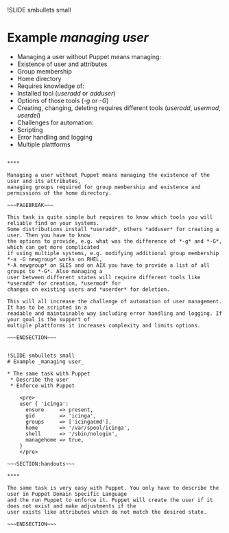 !SLIDE smbullets small
# Example _managing user_

* Managing a user without Puppet means managing:
 * Existence of user and attributes
 * Group membership
 * Home directory 
* Requires knowledge of:
 * Installed tool (*useradd* or *adduser*)
 * Options of those tools (*-g* or *-G*)
 * Creating, changing, deleting requires different tools (*useradd*, *usermod*, *userdel*)
* Challenges for automation:
 * Scripting
 * Error handling and logging
 * Multiple plattforms

~~~SECTION:handouts~~~

****

Managing a user without Puppet means managing the existence of the user and its attributes,
managing groups required for group membership and existence and permissions of the home directory.

~~~PAGEBREAK~~~

This task is quite simple but requires to know which tools you will reliable find on your systems.
Some distributions install *useradd*, others *adduser* for creating a user. Then you have to know
the options to provide, e.g. what was the difference of *-g* and *-G*, which can get more complicated
if using multiple systems, e.g. modifying additional group membership *-a -G newgroup* works on RHEL,
*-A newgroup* on SLES and on AIX you have to provide a list of all groups to *-G*. Also managing a
user between different states will require different tools like *useradd* for creation, *usermod* for
changes on existing users and *userder* for deletion.

This will all increase the challenge of automation of user management. It has to be scripted in a
readable and maintainable way including error handling and logging. If your goal is the support of
multiple plattforms it increases complexity and limits options.

~~~ENDSECTION~~~


!SLIDE smbullets small
# Example _managing user_

* The same task with Puppet
 * Describe the user
 * Enforce with Puppet

    <pre>
    user { 'icinga':
      ensure     => present,
      gid        => 'icinga',
      groups     => ['icingacmd'],
      home       => '/var/spool/icinga',
      shell      => '/sbin/nologin',
      managehome => true,
    }
    </pre>

~~~SECTION:handouts~~~

****

The same task is very easy with Puppet. You only have to describe the user in Puppet Domain Specific Language
and the run Puppet to enforce it. Puppet will create the user if it does not exist and make adjustments if the
user exists like attributes which do not match the desired state.

~~~ENDSECTION~~~
